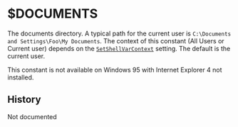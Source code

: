 # $DOCUMENTS

The documents directory. A typical path for the current user is `C:\Documents and Settings\Foo\My Documents`. The context of this constant (All Users or Current user) depends on the [`SetShellVarContext`][1] setting. The default is the current user.

This constant is not available on Windows 95 with Internet Explorer 4 not installed.

## History

Not documented

[1]: ../Reference/Commands/SetShellVarContext.md
